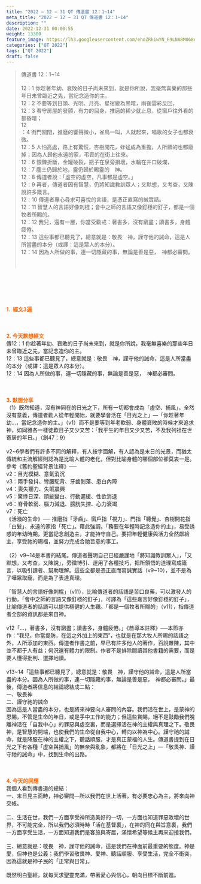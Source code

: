 ```yaml
---
title: "2022 – 12 – 31 QT 傳道書 12：1~14"
meta_title: "2022 – 12 – 31 QT 傳道書 12：1~14"
description: ""
date: 2022-12-31 00:00:55
weight: 13300
feature_image: https://lh3.googleusercontent.com/ehoZRkiwYN_F9LNA8M068AYxt73EavCZno-PD1cJRuf5BbSkQVUWr3gNEbt5kSs28Pb_Elg17kSrtf9ybWvojWoMV6I4tPM3vGRGDq6GkKkPdL2Gut4QAIw4-uykKUAtNiKgQKntvsU=w800
categories: ["QT 2022"]
tags: ["QT 2022"]
draft: false
---
```


<blockquote>傳道書 12：1~14<br />
<br />
12：1 你趁著年幼、衰敗的日子尚未來到，就是你所說，我毫無喜樂的那些年日未曾臨近之先，當記念造你的主。<br />
12：2 不要等到日頭、光明、月亮、星宿變為黑暗，雨後雲彩反回，<br />
12：3 看守房屋的發顫，有力的屈身，推磨的稀少就止息，從窗戶往外看的都昏暗；<br />
12<br />
：4 街門關閉，推磨的響聲微小，雀鳥一叫，人就起來，唱歌的女子也都衰微。<br />
12：5 人怕高處，路上有驚慌，杏樹開花，蚱蜢成為重擔，人所願的也都廢掉；因為人歸他永遠的家，弔喪的在街上往來。<br />
12：6 銀鍊折斷，金罐破裂，瓶子在泉旁損壞，水輪在井口破爛，<br />
12：7 塵土仍歸於地，靈仍歸於賜靈的　神。<br />
12：8 傳道者說：「虛空的虛空，凡事都是虛空。」<br />
12：9 再者，傳道者因有智慧，仍將知識教訓眾人；又默想，又考查，又陳說許多箴言。<br />
12：10 傳道者專心尋求可喜悅的言語，是憑正直寫的誠實話。<br />
12：11 智慧人的言語好像刺棍；會中之師的言語又像釘穩的釘子，都是一個牧者所賜的。<br />
12：12 我兒，還有一層，你當受勸戒：著書多，沒有窮盡；讀書多，身體疲倦。<br />
12：13 這些事都已聽見了，總意就是：敬畏　神，謹守他的誡命，這是人所當盡的本分（或譯：這是眾人的本分）。<br />
12：14 因為人所做的事，連一切隱藏的事，無論是善是惡，　神都必審問。<br />
<br />
&nbsp;</blockquote><br />
&nbsp;<br />
<br />
&nbsp;<br />
<br />
<span style="color: #ff6600;"><strong>1.  經文3遍</strong></span><br />
<br />
&nbsp;<br />
<br />
<span style="color: #ff6600;"><strong>2. 今天默想經文<br />
</strong></span>傳12：1 你趁著年幼、衰敗的日子尚未來到，就是你所說，我毫無喜樂的那些年日未曾臨近之先，當記念造你的主。<br />
12：13 這些事都已聽見了，總意就是：敬畏　神，謹守他的誡命，這是人所當盡的本分（或譯：這是眾人的本分）。<br />
12：14 因為人所做的事，連一切隱藏的事，無論是善是惡，　神都必審問。<br />
<br />
&nbsp;<br />
<br />
<strong><span style="color: #ff6600;">3. 默想分享<br />
</span></strong>（1）既然知道，沒有神同在的日光之下，所有一切都會成為「虛空、捕風」，全然沒有意義，傳道者勸人從年輕開始，就要學會活在「日光之上」—「你趁著年幼…，當記念造你的主。」（v1）而不是要等到年老軟弱、身體衰敗的時候才來追求神，如同雅各一樣徒歎日子又少又苦：「我平生的年日又少又苦，不及我列祖在世寄居的年日。」（創47：9）<br />
<br />
v2~6學者們有許多不同的解釋，有人按字面解，有人認為是末日的光景，而猶太傳統和主流解經則認為是比喻人體的老化，但對比喻身體的哪個部位卻莫衷一是。參考《舊約聖經背景注釋》──<br />
v2：目光模糊、意氣消沉<br />
v3：兩手發抖、彎腰駝背、牙齒剝落、患白內障<br />
v4：喪失聽力、失眠晨興<br />
v5：驚悸日深、頭髮變白、行動遲緩、性欲消退<br />
v6：脊骨軟弱、腦力減退、膀胱失控、心力衰竭<br />
v7：死亡<br />
《活潑的生命》── 推磨指「牙齒」、窗戶指「視力」、門指「聽覺」、杏樹開花指「白髮」、永遠的家指「死亡」。藉此強調，「務要在年輕時記念造你的主」，易受誘惑的年幼時期，更當記念創造主，才能持守自己。要把年輕健康與活力全然獻給主，享受祂的賜福，並努力完成合祂旨意的事工。<br />
<br />
（2）v9~14是本書的結尾。傳道者聲明自己已經嚴謹地「將知識教訓眾人」，「又默想，又考查，又陳說」，旁徵博引、運用了各種技巧，把所領悟的道理寫成箴言，以吸引讀者、幫助理解。這些全都是憑正直而寫誠實話（v9~10），並不是為了嘩眾取寵，而是為了表達真理。<br />
<br />
「智慧人的言語好像刺棍」（v11），比喻傳道者的話語是苦口良藥，可以激發人的行動。「會中之師的言語又像釘穩的釘子」，可譯為「這些嘉言好像釘穩的釘子」，比喻傳道者的話語可以提供穩健的人生觀。「都是一個牧者所賜的」（v11），指傳道者全部的資訊都是來自神。<br />
<br />
v12「…，著書多，沒有窮盡；讀書多，身體疲倦。」《啟導本註釋》──本節亦作：“我兒，你當提防，在這之外加上的東西”，也就是在那大牧人所賜的話語之外，人所添加的東西。傳道者作書之前，早已有許多他人的著作，百說雜陳，其中並不都于人有益；何況還有體力的限制。作者不是排除閱讀其他書籍的需要，而是要人懂得批判、選擇地讀。<br />
<br />
v13~14「這些事都已聽見了，總意就是：敬畏　神，謹守他的誡命，這是人所當盡的本分。因為人所做的事，連一切隱藏的事，無論是善是惡，　神都必審問。」最後，傳道者將信息的結論總結成二點：<br />
一、敬畏神<br />
二、謹守祂的誡命<br />
因為這是人當盡的本分，也是將來神要向人審問的內容。我們活在世上，是蒙神的恩賜，不管是生命的年日，或是手中工作的能力；但這些賞賜，絕不是鼓勵我們脫離神活在「自我中心」的罪惡與虛空裏，而是選擇活在神的主權與真理之下。敬畏神，是智慧的開端，也使我們的生命從自我中心，轉向以神為中心。謹守祂的誡命，就是降服在神的主權之下，聽話順服，才是真正蒙福的人生。傳道書提到在日光之下有各種「虛空與捕風」的無奈與亂象，都將在「日光之上」—「敬畏神、謹守祂的誡命」中，找到生命的出路。<br />
<br />
&nbsp;<br />
<br />
<strong><span style="color: #ff6600;">4. 今天的回應<br />
</span></strong>我個人看到傳書道的總結：<br />
一、末日見主面時，神必審問—所以我們在世上活著，有必要忠心為主，將來向神交帳。<br />
<br />
二、生活在世，我們一方面享受神所造美好的一切，一方面也知道罪惡敗壞的世界，不可能完全，所以我們必須時時「活在基督裏」，在神的同在與旨意裏，我們一方面享受生活，一方面知道我們是客旅與寄居，滿懷希望等候主再來迎接我們。<br />
<br />
三、總意就是：敬畏　神，謹守他的誡命，這是我們在神面前最重要的態度。神是愛，但神也是公義；我們學習敬畏神、愛神、聽話順服、享受生活，完全不衝突，因為這就是神子民的「正常與日常」。<br />
<br />
既然明白聖經，就每天求聖靈充滿，帶著愛心與信心，朝向目標不斷前進。<br />
<br />
&nbsp;<br />
<br />
&nbsp;<br />
<br />
&nbsp;<br />
<br />
&nbsp;<br />
<br />
&nbsp;<br />
<div id="gtx-trans" style="position: absolute; left: -53px; top: 1811.28px;"><br />
<div class="gtx-trans-icon"></div><br />
</div>
        